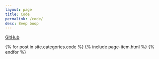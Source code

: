 ```yaml
---
layout: page
title: Code
permalink: /code/
desc: Beep boop
---
```


[<i class="fa fa-github-alt"></i> GitHub](https://www.github.com/nspotrepka)

<div>
{% for post in site.categories.code %}
  {% include page-item.html %}
{% endfor %}
</div>
